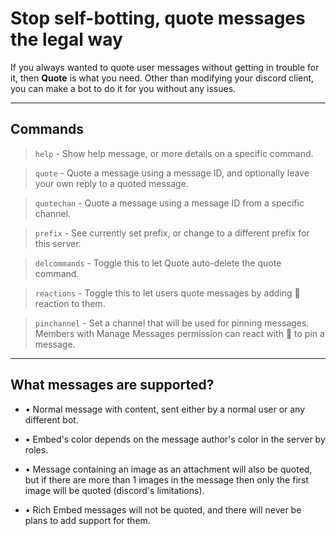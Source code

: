 # Stop self-botting, quote messages the legal way
If you always wanted to quote user messages without getting in trouble for it, then **Quote** is what you need.
Other than modifying your discord client, you can make a bot to do it for you without any issues.

---

## Commands
> `help` - Show help message, or more details on a specific command.

> `quote` - Quote a message using a message ID, and optionally leave your own reply to a quoted message.

> `quotechan` - Quote a message using a message ID from a specific channel.

> `prefix` - See currently set prefix, or change to a different prefix for this server.

> `delcommands` - Toggle this to let Quote auto-delete the quote command.

> `reactions` - Toggle this to let users quote messages by adding 💬 reaction to them.

> `pinchannel` - Set a channel that will be used for pinning messages. Members with Manage Messages permission can react with 📌 to pin a message.

---

## What messages are supported?
  * • Normal message with content, sent either by a normal user or any different bot.

  * • Embed's color depends on the message author's color in the server by roles.

  * • Message containing an image as an attachment will also be quoted, but if there are more than 1 images in the message then only the first image will be quoted (discord's limitations).

  * • Rich Embed messages will not be quoted, and there will never be plans to add support for them.
